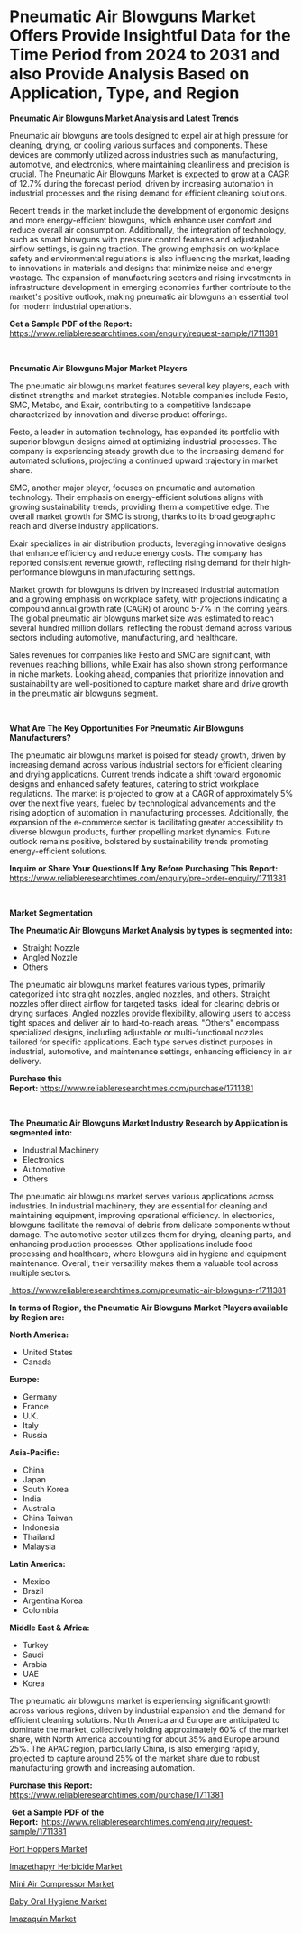 <p><h1>Pneumatic Air Blowguns Market Offers Provide Insightful Data for the Time Period from 2024 to 2031 and also Provide Analysis Based on Application, Type, and Region</h1></p><p><strong>Pneumatic Air Blowguns Market Analysis and Latest Trends</strong></p>
<p><p>Pneumatic air blowguns are tools designed to expel air at high pressure for cleaning, drying, or cooling various surfaces and components. These devices are commonly utilized across industries such as manufacturing, automotive, and electronics, where maintaining cleanliness and precision is crucial. The Pneumatic Air Blowguns Market is expected to grow at a CAGR of 12.7% during the forecast period, driven by increasing automation in industrial processes and the rising demand for efficient cleaning solutions.</p><p>Recent trends in the market include the development of ergonomic designs and more energy-efficient blowguns, which enhance user comfort and reduce overall air consumption. Additionally, the integration of technology, such as smart blowguns with pressure control features and adjustable airflow settings, is gaining traction. The growing emphasis on workplace safety and environmental regulations is also influencing the market, leading to innovations in materials and designs that minimize noise and energy wastage. The expansion of manufacturing sectors and rising investments in infrastructure development in emerging economies further contribute to the market's positive outlook, making pneumatic air blowguns an essential tool for modern industrial operations.</p></p>
<p><strong>Get a Sample PDF of the Report:&nbsp;</strong> <a href="https://www.reliableresearchtimes.com/enquiry/request-sample/1711381?utm_campaign=1777&utm_medium=2&utm_source=Github&utm_content=ia&utm_term=22102024&utm_id=pneumatic-air-blowguns">https://www.reliableresearchtimes.com/enquiry/request-sample/1711381</a></p>
<p>&nbsp;</p>
<p><strong>Pneumatic Air Blowguns Major Market Players</strong></p>
<p><p>The pneumatic air blowguns market features several key players, each with distinct strengths and market strategies. Notable companies include Festo, SMC, Metabo, and Exair, contributing to a competitive landscape characterized by innovation and diverse product offerings.</p><p>Festo, a leader in automation technology, has expanded its portfolio with superior blowgun designs aimed at optimizing industrial processes. The company is experiencing steady growth due to the increasing demand for automated solutions, projecting a continued upward trajectory in market share.</p><p>SMC, another major player, focuses on pneumatic and automation technology. Their emphasis on energy-efficient solutions aligns with growing sustainability trends, providing them a competitive edge. The overall market growth for SMC is strong, thanks to its broad geographic reach and diverse industry applications.</p><p>Exair specializes in air distribution products, leveraging innovative designs that enhance efficiency and reduce energy costs. The company has reported consistent revenue growth, reflecting rising demand for their high-performance blowguns in manufacturing settings.</p><p>Market growth for blowguns is driven by increased industrial automation and a growing emphasis on workplace safety, with projections indicating a compound annual growth rate (CAGR) of around 5-7% in the coming years. The global pneumatic air blowguns market size was estimated to reach several hundred million dollars, reflecting the robust demand across various sectors including automotive, manufacturing, and healthcare.</p><p>Sales revenues for companies like Festo and SMC are significant, with revenues reaching billions, while Exair has also shown strong performance in niche markets. Looking ahead, companies that prioritize innovation and sustainability are well-positioned to capture market share and drive growth in the pneumatic air blowguns segment.</p></p>
<p>&nbsp;</p>
<p><strong>What Are The Key Opportunities For Pneumatic Air Blowguns Manufacturers?</strong></p>
<p><p>The pneumatic air blowguns market is poised for steady growth, driven by increasing demand across various industrial sectors for efficient cleaning and drying applications. Current trends indicate a shift toward ergonomic designs and enhanced safety features, catering to strict workplace regulations. The market is projected to grow at a CAGR of approximately 5% over the next five years, fueled by technological advancements and the rising adoption of automation in manufacturing processes. Additionally, the expansion of the e-commerce sector is facilitating greater accessibility to diverse blowgun products, further propelling market dynamics. Future outlook remains positive, bolstered by sustainability trends promoting energy-efficient solutions.</p></p>
<p><strong>Inquire or Share Your Questions If Any Before Purchasing This Report:</strong> <a href="https://www.reliableresearchtimes.com/enquiry/pre-order-enquiry/1711381?utm_campaign=1777&utm_medium=2&utm_source=Github&utm_content=ia&utm_term=22102024&utm_id=pneumatic-air-blowguns">https://www.reliableresearchtimes.com/enquiry/pre-order-enquiry/1711381</a></p>
<p>&nbsp;</p>
<p><strong>Market Segmentation</strong></p>
<p><strong>The Pneumatic Air Blowguns Market Analysis by types is segmented into:</strong></p>
<p><ul><li>Straight Nozzle</li><li>Angled Nozzle</li><li>Others</li></ul></p>
<p><p>The pneumatic air blowguns market features various types, primarily categorized into straight nozzles, angled nozzles, and others. Straight nozzles offer direct airflow for targeted tasks, ideal for clearing debris or drying surfaces. Angled nozzles provide flexibility, allowing users to access tight spaces and deliver air to hard-to-reach areas. "Others" encompass specialized designs, including adjustable or multi-functional nozzles tailored for specific applications. Each type serves distinct purposes in industrial, automotive, and maintenance settings, enhancing efficiency in air delivery.</p></p>
<p><strong>Purchase this Report:&nbsp;</strong><a href="https://www.reliableresearchtimes.com/purchase/1711381?utm_campaign=1777&utm_medium=2&utm_source=Github&utm_content=ia&utm_term=22102024&utm_id=pneumatic-air-blowguns">https://www.reliableresearchtimes.com/purchase/1711381</a></p>
<p>&nbsp;</p>
<p><strong>The Pneumatic Air Blowguns Market Industry Research by Application is segmented into:</strong></p>
<p><ul><li>Industrial Machinery</li><li>Electronics</li><li>Automotive</li><li>Others</li></ul></p>
<p><p>The pneumatic air blowguns market serves various applications across industries. In industrial machinery, they are essential for cleaning and maintaining equipment, improving operational efficiency. In electronics, blowguns facilitate the removal of debris from delicate components without damage. The automotive sector utilizes them for drying, cleaning parts, and enhancing production processes. Other applications include food processing and healthcare, where blowguns aid in hygiene and equipment maintenance. Overall, their versatility makes them a valuable tool across multiple sectors.</p></p>
<p><a href="https://www.reliableresearchtimes.com/pneumatic-air-blowguns-r1711381?utm_campaign=1777&utm_medium=2&utm_source=Github&utm_content=ia&utm_term=22102024&utm_id=pneumatic-air-blowguns">&nbsp;https://www.reliableresearchtimes.com/pneumatic-air-blowguns-r1711381</a></p>
<p><strong>In terms of Region, the Pneumatic Air Blowguns Market Players available by Region are:</strong></p>
<p>
    <p> <strong> North America: </strong>
        <ul>
            <li>United States</li>
            <li>Canada</li>
        </ul>
        </p> 
    <p> <strong> Europe: </strong>
        <ul>
            <li>Germany</li>
            <li>France</li>
            <li>U.K.</li>
            <li>Italy</li>
            <li>Russia</li>
        </ul>
        </p> 
    <p> <strong> Asia-Pacific: </strong>
        <ul>
            <li>China</li>
            <li>Japan</li>
            <li>South Korea</li>
            <li>India</li>
            <li>Australia</li>
            <li>China Taiwan</li>
            <li>Indonesia</li>
            <li>Thailand</li>
            <li>Malaysia</li>
        </ul>
        </p> 
    <p> <strong> Latin America: </strong>
        <ul>
            <li>Mexico</li>
            <li>Brazil</li>
            <li>Argentina Korea</li>
            <li>Colombia</li>
        </ul>
        </p> 
    <p> <strong> Middle East & Africa: </strong>
        <ul>
            <li>Turkey</li>
            <li>Saudi</li>
            <li>Arabia</li>
            <li>UAE</li>
            <li>Korea</li>
        </ul>
    </p>
    </p>
<p><p>The pneumatic air blowguns market is experiencing significant growth across various regions, driven by industrial expansion and the demand for efficient cleaning solutions. North America and Europe are anticipated to dominate the market, collectively holding approximately 60% of the market share, with North America accounting for about 35% and Europe around 25%. The APAC region, particularly China, is also emerging rapidly, projected to capture around 25% of the market share due to robust manufacturing growth and increasing automation.</p></p>
<p><strong>Purchase this Report: </strong><a href="https://www.reliableresearchtimes.com/purchase/1711381?utm_campaign=1777&utm_medium=2&utm_source=Github&utm_content=ia&utm_term=22102024&utm_id=pneumatic-air-blowguns">https://www.reliableresearchtimes.com/purchase/1711381</a></p>
<p>&nbsp;<strong>Get a Sample PDF of the Report:&nbsp;&nbsp;</strong><a href="https://www.reliableresearchtimes.com/enquiry/request-sample/1711381?utm_campaign=1777&utm_medium=2&utm_source=Github&utm_content=ia&utm_term=22102024&utm_id=pneumatic-air-blowguns">https://www.reliableresearchtimes.com/enquiry/request-sample/1711381</a></p>
<p><strong></strong></p>
<p><p><a href="https://www.linkedin.com/pulse/consumer-behavior-shifts-port-hoppers-market-demand-analysis-lfulf?utm_campaign=1777&utm_medium=2&utm_source=Github&utm_content=ia&utm_term=22102024&utm_id=pneumatic-air-blowguns">Port Hoppers Market</a></p><p><a href="https://www.linkedin.com/pulse/global-imazethapyr-herbicide-market-sector2024-2031-metrics-wadje?utm_campaign=1777&utm_medium=2&utm_source=Github&utm_content=ia&utm_term=22102024&utm_id=pneumatic-air-blowguns">Imazethapyr Herbicide Market</a></p><p><a href="https://www.linkedin.com/pulse/digital-transformation-mini-air-compressor-industry-market-zcbyf?utm_campaign=1777&utm_medium=2&utm_source=Github&utm_content=ia&utm_term=22102024&utm_id=pneumatic-air-blowguns">Mini Air Compressor Market</a></p><p><a href="https://github.com/MarilynDouglas476/Market-Research-Report-List-1/blob/main/baby-oral-hygiene-market.md?utm_campaign=1777&utm_medium=2&utm_source=Github&utm_content=ia&utm_term=22102024&utm_id=pneumatic-air-blowguns">Baby Oral Hygiene Market</a></p><p><a href="https://www.linkedin.com/pulse/imazaquin-revenue-growth-report-2024-2031-knowsurv-h7m8e?utm_campaign=1777&utm_medium=2&utm_source=Github&utm_content=ia&utm_term=22102024&utm_id=pneumatic-air-blowguns">Imazaquin Market</a></p></p>